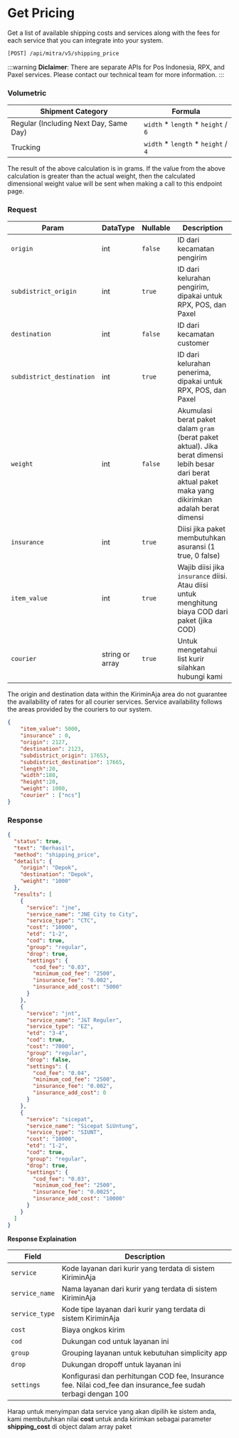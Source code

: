 # Get Pricing
Get a list of available shipping costs and services along with the fees for each service that you can integrate into your system.

```bash
[POST] /api/mitra/v5/shipping_price
```

:::warning
**Diclaimer**: There are separate APIs for Pos Indonesia, RPX, and Paxel services. Please contact our technical team for more information.
:::

### Volumetric 

| Shipment Category                      | Formula                                     |
|----------------------------------------|---------------------------------------------|
| Regular (Including Next Day, Same Day) | ``width`` * ``length`` * ``height`` / ``6`` |
| Trucking                               | ``width`` * ``length`` * ``height`` / ``4`` |

The result of the above calculation is in grams. If the value from the above calculation is greater than the actual weight, then the calculated dimensional weight value will be sent when making a call to this endpoint page.

### Request

| Param                       | DataType        | Nullable  | Description                                                                                                                                                 |
|-----------------------------|-----------------|-----------|-------------------------------------------------------------------------------------------------------------------------------------------------------------|
| ``origin``                  | int             | ``false`` | ID dari kecamatan pengirim                                                                                                                                  |
| ``subdistrict_origin``      | int             | ``true``  | ID dari kelurahan pengirim, dipakai untuk RPX, POS, dan Paxel                                                                                               |
| ``destination``             | int             | ``false`` | ID dari kecamatan customer                                                                                                                                  |
| ``subdistrict_destination`` | int             | ``true``  | ID dari kelurahan penerima, dipakai untuk RPX, POS, dan Paxel                                                                                               |
| ``weight``                  | int             | ``false`` | Akumulasi berat paket dalam ``gram`` (berat paket aktual). Jika berat dimensi lebih besar dari berat aktual paket maka yang dikirimkan adalah berat dimensi |
| ``insurance``               | int             | ``true``  | Diisi jika paket membutuhkan asuransi (1 true, 0 false)                                                                                                     |
| ``item_value``              | int             | ``true``  | Wajib diisi jika ``insurance`` diisi. Atau diisi untuk menghitung biaya COD dari paket (jika COD)                                                           |
| ``courier``                 | string or array | ``true``  | Untuk mengetahui list kurir silahkan hubungi kami                                                                                                           |

The origin and destination data within the KiriminAja area do not guarantee the availability of rates for all courier services. Service availability follows the areas provided by the couriers to our system.

```json
{
    "item_value": 5000,
    "insurance" : 0,
    "origin": 2127,
    "destination": 2123,
    "subdistrict_origin": 17653,
    "subdistrict_destination": 17665,
    "length":20,
    "width":180,
    "height":20,
    "weight": 1000,
    "courier" : ["ncs"]
}
```

### Response

```json
{
  "status": true,
  "text": "Berhasil",
  "method": "shipping_price",
  "details": {
    "origin": "Depok",
    "destination": "Depok",
    "weight": "1000"
  },
  "results": [
    {
      "service": "jne",
      "service_name": "JNE City to City",
      "service_type": "CTC",
      "cost": "10000",
      "etd": "1-2",
      "cod": true,
      "group": "regular",
      "drop": true,
      "settings": {
        "cod_fee": "0.03",
        "minimum_cod_fee": "2500",
        "insurance_fee": "0.002",
        "insurance_add_cost": "5000"
      }
    },
    {
      "service": "jnt",
      "service_name": "J&T Reguler",
      "service_type": "EZ",
      "etd": "3-4",
      "cod": true,
      "cost": "7000",
      "group": "regular",
      "drop": false,
      "settings": {
        "cod_fee": "0.04",
        "minimum_cod_fee": "2500",
        "insurance_fee": "0.002",
        "insurance_add_cost": 0
      }
    },
    {
      "service": "sicepat",
      "service_name": "Sicepat SiUntung",
      "service_type": "SIUNT",
      "cost": "10000",
      "etd": "1-2",
      "cod": true,
      "group": "regular",
      "drop": true,
      "settings": {
        "cod_fee": "0.03",
        "minimum_cod_fee": "2500",
        "insurance_fee": "0.0025",
        "insurance_add_cost": "10000"
      }
    }
  ]
}
```

**Response Explaination**

| Field    | Description  |
|------------------|--------------------------------------------------------------------------------------------------------------|
| ``service``      | Kode layanan dari kurir yang terdata di sistem KiriminAja    |
| ``service_name`` | Nama layanan dari kurir yang terdata di sistem KiriminAja    |
| ``service_type`` | Kode tipe layanan dari kurir yang terdata di sistem KiriminAja       |
| ``cost`` | Biaya ongkos kirim   |
| ``cod``  | Dukungan cod untuk layanan ini       |
| ``group``| Grouping layanan untuk kebutuhan simplicity app      |
| ``drop`` | Dukungan dropoff untuk layanan ini   |
| ``settings``     | Konfigurasi dan perhitungan COD fee, Insurance fee. Nilai cod_fee dan insurance_fee sudah terbagi dengan 100 |

Harap untuk menyimpan data service yang akan dipilih ke sistem anda, kami membutuhkan nilai **cost** untuk anda kirimkan
sebagai parameter **shipping_cost** di object dalam array paket
